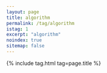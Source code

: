 ```yaml
---
layout: page
title: algorithm
permalink: /tag/algorithm
istag: 1
excerpt: "algorithm"
noindex: true
sitemap: false
---
```


{% include tag.html tag=page.title %}
